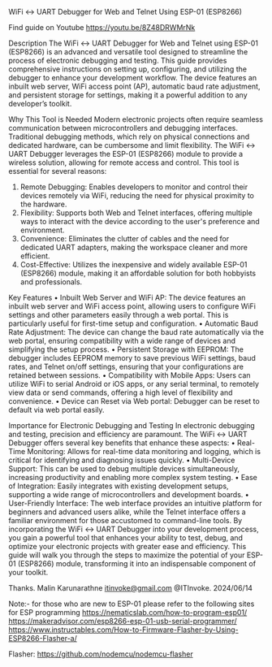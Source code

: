 WiFi <-> UART Debugger for Web and Telnet Using ESP-01 (ESP8266)

Find guide on Youtube
https://youtu.be/8Z48DRWMrNk

Description
The WiFi <-> UART Debugger for Web and Telnet using ESP-01 (ESP8266) is an advanced and versatile tool designed to streamline the process of electronic debugging and testing. This guide provides comprehensive instructions on setting up, configuring, and utilizing the debugger to enhance your development workflow. The device features an inbuilt web server, WiFi access point (AP), automatic baud rate adjustment, and persistent storage for settings, making it a powerful addition to any developer’s toolkit.

Why This Tool is Needed
Modern electronic projects often require seamless communication between microcontrollers and debugging interfaces. Traditional debugging methods, which rely on physical connections and dedicated hardware, can be cumbersome and limit flexibility. The WiFi <-> UART Debugger leverages the ESP-01 (ESP8266) module to provide a wireless solution, allowing for remote access and control. This tool is essential for several reasons:
1.	Remote Debugging: Enables developers to monitor and control their devices remotely via WiFi, reducing the need for physical proximity to the hardware.
2.	Flexibility: Supports both Web and Telnet interfaces, offering multiple ways to interact with the device according to the user's preference and environment.
3.	Convenience: Eliminates the clutter of cables and the need for dedicated UART adapters, making the workspace cleaner and more efficient.
4.	Cost-Effective: Utilizes the inexpensive and widely available ESP-01 (ESP8266) module, making it an affordable solution for both hobbyists and professionals.

Key Features
•	Inbuilt Web Server and WiFi AP: The device features an inbuilt web server and WiFi access point, allowing users to configure WiFi settings and other parameters easily through a web portal. This is particularly useful for first-time setup and configuration.
•	Automatic Baud Rate Adjustment: The device can change the baud rate automatically via the web portal, ensuring compatibility with a wide range of devices and simplifying the setup process.
•	Persistent Storage with EEPROM: The debugger includes EEPROM memory to save previous WiFi settings, baud rates, and Telnet on/off settings, ensuring that your configurations are retained between sessions.
•	Compatibility with Mobile Apps: Users can utilize WiFi to serial Android or iOS apps, or any serial terminal, to remotely view data or send commands, offering a high level of flexibility and convenience.
•	Device can Reset via Web portal: Debugger can be reset to default via web portal easily.

Importance for Electronic Debugging and Testing
In electronic debugging and testing, precision and efficiency are paramount. The WiFi <-> UART Debugger offers several key benefits that enhance these aspects:
•	Real-Time Monitoring: Allows for real-time data monitoring and logging, which is critical for identifying and diagnosing issues quickly.
•	Multi-Device Support: This can be used to debug multiple devices simultaneously, increasing productivity and enabling more complex system testing.
•	Ease of Integration: Easily integrates with existing development setups, supporting a wide range of microcontrollers and development boards.
•	User-Friendly Interface: The web interface provides an intuitive platform for beginners and advanced users alike, while the Telnet interface offers a familiar environment for those accustomed to command-line tools.
By incorporating the WiFi <-> UART Debugger into your development process, you gain a powerful tool that enhances your ability to test, debug, and optimize your electronic projects with greater ease and efficiency. This guide will walk you through the steps to maximize the potential of your ESP-01 (ESP8266) module, transforming it into an indispensable component of your toolkit.

Thanks.
Malin Karunarathne
itinvoke@gmail.com
@ITInvoke.
2024/06/14

Note:-
for those who are new to ESP-01 please refer to the following sites for ESP programming
https://nematicslab.com/how-to-program-esp01/
https://makeradvisor.com/esp8266-esp-01-usb-serial-programmer/ 
https://www.instructables.com/How-to-Firmware-Flasher-by-Using-ESP8266-Flasher-a/ 

Flasher:
https://github.com/nodemcu/nodemcu-flasher 


